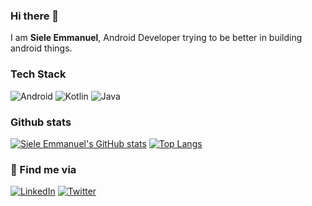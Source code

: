 ### Hi there 👋
I am <b> Siele Emmanuel</b>, Android Developer trying to be better in building android things.

### Tech Stack
![Android](https://img.shields.io/badge/Android-3DDC84?style=for-the-badge&logo=android&logoColor=white) ![Kotlin](https://img.shields.io/badge/kotlin-%230095D5.svg?style=for-the-badge&logo=kotlin&logoColor=white) ![Java](https://img.shields.io/badge/java-%23ED8B00.svg?style=for-the-badge&logo=java&logoColor=white) 

<!--🌱 I’m currently learning unit/UI Testing android 
- 💬 Ask me about android-->
### Github stats
[![Siele Emmanuel's GitHub stats](https://github-readme-stats.vercel.app/api?username=sieleemmanuel&count_private=true&show_icons=true&theme=merko&line_height=20)](https://github.com/sieleemmanuel/github-readme-stats)  [![Top Langs](https://github-readme-stats.vercel.app/api/top-langs/?username=sieleemmanuel&layout=compact&theme=merko)](https://github.com/sieleemmanuel/github-readme-stats)

### :handshake: Find me via

<a href="https://www.linkedin.com/in/siele-emmanuel/">![LinkedIn](https://img.shields.io/badge/linkedin-%230077B5.svg?style=for-the-badge&logo=linkedin&logoColor=white)</a>   <a href="https://twitter.com/SieleKim/">![Twitter](https://img.shields.io/badge/Twitter-%231DA1F2.svg?style=for-the-badge&logo=Twitter&logoColor=white)</a>


